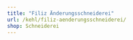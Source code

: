 ```yaml
---
title: "Filiz Änderungsschneiderei"
url: /kehl/filiz-aenderungsschneiderei/
shop: Schneiderei
---
```

